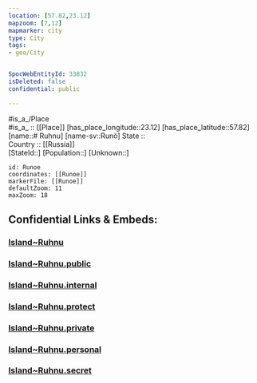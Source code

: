 ```yaml
---
location: [57.82,23.12] 
mapzoom: [7,12] 
mapmarker: city 
type: City
tags:
- geo/City


SpocWebEntityId: 33832
isDeleted: false
confidential: public

---
```

#is_a_/Place  
#is_a_ :: [[Place]] 
[has_place_longitude::23.12] 
[has_place_latitude::57.82] 
[name::# Ruhnu] 
[name-sv::Runö] 
State ::  
Country :: [[Russia]]  
[StateId::] 
[Population::] 
[Unknown::] 


```leaflet
id: Runoe
coordinates: [[Runoe]] 
markerFile: [[Runoe]] 
defaultZoom: 11 
maxZoom: 18
```


## Confidential Links & Embeds: 

### [Island~Ruhnu](/_Standards/Earth/Continent/Europe/Europe~North/Estonia/Island~Ruhnu.md) 

### [Island~Ruhnu.public](/_public/Earth/Continent/Europe/Europe~North/Estonia/Island~Ruhnu.public.md) 

### [Island~Ruhnu.internal](/_internal/Earth/Continent/Europe/Europe~North/Estonia/Island~Ruhnu.internal.md) 

### [Island~Ruhnu.protect](/_protect/Earth/Continent/Europe/Europe~North/Estonia/Island~Ruhnu.protect.md) 

### [Island~Ruhnu.private](/_private/Earth/Continent/Europe/Europe~North/Estonia/Island~Ruhnu.private.md) 

### [Island~Ruhnu.personal](/_personal/Earth/Continent/Europe/Europe~North/Estonia/Island~Ruhnu.personal.md) 

### [Island~Ruhnu.secret](/_secret/Earth/Continent/Europe/Europe~North/Estonia/Island~Ruhnu.secret.md)

